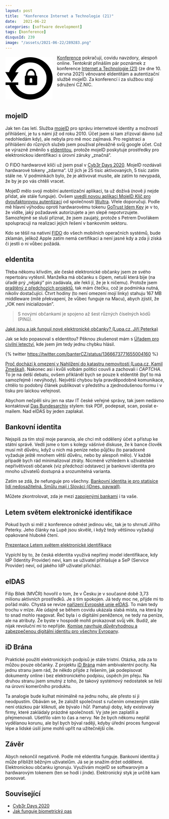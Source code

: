 ```yaml
---
layout: post
title:  "Konference Internet a Technologie (21)"
date:   2021-06-22
categories: [software development]
tags: [konference]
disqusId: 239
image: "/assets/2021-06-22/289283.png"
---
```


<div style="float: left; margin: 0.5em 1em 0.5em 0em; text-align: center;"><img src="/assets/2021-06-22/289283.png" /></div>

[Konference](/tag/konference/) pokračují, covidu navzdory, alespoň online. Tentokrát přináším pár poznámek z konference 
[Internet a Technologie (21)](https://www.nic.cz/it21/) (ze dne 10. června 2021) věnované eIdentitám a autentizační službě mojeID. Za konferencí i za službou stojí sdružení CZ.NIC.

<div style="clear:both"></div>
<!--more-->

## mojeID

Jak ten čas letí. Služba [mojeID](https://www.mojeid.cz) pro správu internetové identity a možností přihlášení, je tu s námi již od roku 2010. Účet jsem si tam zřizoval dávno (už nedohledám kdy), ale nebyla pro mě moc zajímavá. Pro registraci a přihlášení do různých služeb jsem používal převážně svůj google účet. Což se výrazně změnilo s [eIdentitou](https://www.eidentita.cz), protože mojeID poskytuje prostředky pro elektronickou identifikaci s úrovní záruky „značná“.

O FIDO hardwarové klíči už jsem psal v [Cyb3r Days 2020](/software%20development/2020/11/16/cyb3r-days-2020.html#autentizační-metody-odolné-phishingu-michael-grafnetter). MojeID rozdávali hardwarové tokeny „zdarma“. Už jich je 25 tisíc aktivovaných, 5 tisíc zatím stále ne. V podmínkách bylo, že je aktivovat musíte, ale zatím to nevypadá, že by je po vás chtěli vracet.

MojeID mělo svoji mobilní autentizační aplikaci, ta už dožívá (nově ji nejde přidat, ale stále funguje). Ovšem [uvedli novou aplikaci MojeID Klíč pro dvoufaktorovou autentizaci](https://www.lupa.cz/aktuality/cz-nic-spustil-aplikaci-mojeid-klic-pro-dvoufaktorovou-autentizaci-k-mojeid/) od společnosti [Wultra](https://www.wultra.com/). Vřele doporučuji. Podle mě hlavní výhodou oproti hardwarovému tokenu [GoTrust Idem Key](https://www.czc.cz/gotrust-idem-key-usb-nfc-bezpecnostni-klic/306894/produkt) je v to, že vidíte, jaký požadavek autorizujete a jen slepě nepotvrzujete. Samozřejmě se sluší přiznat, že jsem zaujatý, protože s Petrem Dvořákem spolupracuji na realizaci jejich řešení v bankovním sektoru.

Kdo se těšil na nativní [FIDO](https://fidoalliance.org/) do všech mobilních operačních systémů, bude zklamán, jelikož Apple zatím nemá certifikaci a není jasné kdy a zda ji získá či jestli o ni vůbec požádá.

## eIdentita

Třeba někomu křivdím, ale české elektronické občanky jsem ze svého repertoáru vytěsnil. Manželka má občanku s čipem, netuší která bije (na úřadě prý „nějaký” pin zadávala, ale řekli jí, že je k ničemu). Protože jsem [praštěný z předchozích projektů](/software%20development/2015/12/15/jak-funguje-biometricky-pas.html), tak mám čtečku, což je podmínka nutná, nikoliv dostačující. Čtvrt hodiny (to není omezení mojí linky) stahuju 167 MB middleware (milé překvapení, že vůbec funguje na Macu), abych zjistil, že „IOK není inicializován”.

> S novými občankami je spojeno až šest různých číselných kódů (PINů).

[Jaké jsou a jak fungují nové elektronické občanky? (Lupa.cz, Jiří Peterka)](https://www.lupa.cz/clanky/jake-jsou-a-jak-funguji-nove-elektronicke-obcanky/)

Jak se kdo popasoval s eIdentitou? Pěknou zkušenost mám s [Úřadem pro civilní letectví](https://www.caa.cz), kde jsem jim tedy jednu chybku hlásil.

{% twitter https://twitter.com/banterCZ/status/1366673771655004160 %}

[Proč dochází k omezení v Nahlížení do katastru nemovitostí (Lupa.cz, Kamil Zmeškal)](https://www.lupa.cz/clanky/proc-dochazi-k-omezeni-v-nahlizeni-do-katastru-nemovitosti/). Nakonec asi i kvůli volbám politici couvli a zachovali i _CAPTCHA_. To je na delší debatu, ovšem přikláněl bych se pouze k eIdentitě (byť to má samozřejmě i nevýhody). Největší chybou byla pravděpodobně komunikace, chtělo to podobný článek publikovat v předstihu a zjednodušenou formu i v tisku pro laickou veřejnost. 

Abychom nečpěli síru jen na stav IT české veřejné správy, tak jsem nedávno kontaktoval [Das Bundesarchiv](https://www.bundesarchiv.de/) stylem: tisk PDF, podepsat, scan, poslat e-mailem. Nad eIDAS by jeden zaplakal.

## Bankovní identita

Nejspíš za tím stojí moje paranoia, ale chci mít oddělený účet a přístup ke státní správě. Vedli jsme o tom s kolegy vášnivé diskuse, že k bance člověk musí mít důvěru, když u nich má peníze nebo půjčku (to paradoxně vyžaduje ještě mnohem větší důvěru, nebo by alespoň mělo). V každé případě bych rád minimalizoval ztráty. Nicméně vzhledem k uživatelské nepřívětivosti občanek (viz předchozí odstavec) je bankovní identita pro mnoho uživatelů dostupná a srozumitelná varianta.

Zatím se zdá, že nefunguje pro všechny. [Bankovní identita je pro statisíce lidí nedosažitelná. Smůlu mají i Slováci (iDnes, paywall)](https://www.idnes.cz/ekonomika/domaci/bankovni-identita-cizinec-doklad-ockovani-premium-zpravodajstvi.A210609_202810_ekonomika_mato).

Můžete zkontrolovat, zda je mezi [zapojenými bankami](https://bankovni-identita.cz/banky-a-reseni/) i ta vaše.

## Letem světem elektronické identifikace

Pokud bych si měl z konference odnést jedinou věc, tak je to shrnutí Jiřího Peterky. Jeho články na Lupě jsou skvělé, i když tedy většinou vyžadují opakované hluboké čtení. 

[Prezentace Letem světem elektronické identifikace](https://www.slideshare.net/jiri.peterka/leterm-svtem-elektronick-identifikace)

Vypíchl by to, že česká eIdentita využívá nepřímý model identifikace, kdy IdP (Identity Provider) neví, kam se uživatel přihlašuje a SeP (Service Provider) neví, od jakého IdP uživatel přichází.

## eIDAS

Filip Bílek (MVČR) hovořil o tom, že v Česku je v současné době 3,73 milionu aktivních prostředků. Je s tím spokojen. Já tedy moc ne, přijde mi to pořád málo. Chystá se revize [nařízení Evropské unie eIDAS](https://cs.wikipedia.org/wiki/EIDAS). To mám tedy trochu v mlze. Ale údajně se během covidu ukázala slabá místa, na která by to snad mohlo reagovat. Řeč byla i o digitální peněžence, ne tedy na peníze, ale na atributy. Že byste v hospodě mohli prokazovat svůj věk. Budiž, ale nijak revoluční mi to nepřijde. [Komise navrhuje důvěryhodnou a zabezpečenou digitální identitu pro všechny Evropany](https://ec.europa.eu/commission/presscorner/detail/cs/ip_21_2663).

## iD Brána

Praktické použití elektronických podpisů je stále tristní. Otázka, zda za to můžou pouze občanky. Z projektu [iD Brána](https://www.idbrana.cz/) mám ambivalentní pocity. Na jednu stranu jsem rád, že někdo přijde z řešením, jak podepisovat dokumenty online i bez elektronického podpisu, úspěch jim přeju. Na druhou stranu jsem smutný z toho, že takový systémový nedostatek se řeší na úrovni komerčního produktu.

Ta analogie bude kulhat minimálně na jednu nohu, ale přesto si ji neodpustím. Obávám se, že založit společnost s ručením omezeným stále není otázkou pár kliknutí, ale bývalo i hůř. Pamatuji doby, kdy existovaly firmy, které zakládaly prázdné společnosti. Vy jste jen zaplatili a přejmenovali. Ušetřilo vám to čas a nervy. Ne že bych někomu nepřál vydělanou korunu, ale byl bych býval raději, kdyby úřední proces fungoval lépe a lidské úsilí jsme mohli upřít na užitečnější cíle.

## Závěr

Abych nekončil negativně. Podle mě eIdentita funguje. Bankovní identita ji může přiblížit běžným uživatelům. Já se je snažím držet oddělené. Elektronickou občanku ignoruju. Využívám mojeID se softwarovým a hardwarovým tokenem (ten se hodí i jinde). Elektronický styk je určitě kam posouvat.

## Související

- [Cyb3r Days 2020](/software%20development/2020/11/16/cyb3r-days-2020.html)
- [Jak funguje biometrický pas](/software%20development/2015/12/15/jak-funguje-biometricky-pas.html)